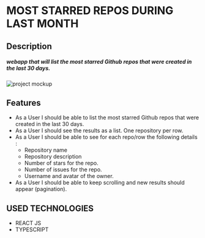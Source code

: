 # MOST STARRED REPOS DURING LAST MONTH
## Description
##### webapp that will list the most starred Github repos that were created in the last 30 days.

<img src="https://evold.notion.site/image/https%3A%2F%2Fraw.githubusercontent.com%2Fhiddenfounders%2Ffrontend-coding-challenge%2Fmaster%2Fmockup.png?id=687b3c43-7bf5-4ed1-95d4-8b2f97b5b8d4&table=block&spaceId=2f8fd1a8-1a94-4ac9-84c9-f4165fdeb2fd&width=2000&userId=&cache=v2" alt="project mockup">

## Features

- As a User I should be able to list the most starred Github repos that were created in the last 30 days.
- As a User I should see the results as a list. One repository per row.
- As a User I should be able to see for each repo/row the following details :
    - Repository name
    - Repository description
    - Number of stars for the repo.
    - Number of issues for the repo.
    - Username and avatar of the owner.
- As a User I should be able to keep scrolling and new results should appear (pagination).
  
## USED TECHNOLOGIES
- REACT JS
- TYPESCRIPT
